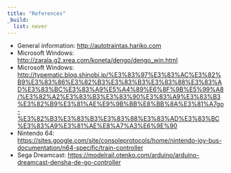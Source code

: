 ```yaml
---
title: "References"
_build:
  list: never
---
```


- General information: <http://autotraintas.hariko.com>
- Microsoft Windows: <http://zarala.g2.xrea.com/koneta/dengo/dengo_win.html>
- Microsoft Windows: <http://typematic.blog.shinobi.jp/%E3%83%97%E3%83%AC%E3%82%B9%E3%83%86%E3%82%B3%E3%83%B3%E3%83%88%E3%83%AD%E3%83%BC%E3%83%A9%E5%A4%89%E6%8F%9B%E5%99%A8/%E3%82%A2%E3%83%B3%E3%83%90%E3%83%A9%E3%83%B3%E3%82%B9%E3%81%AE%E9%9B%BB%E8%BB%8A%E3%81%A7go-%E3%82%B3%E3%83%B3%E3%83%88%E3%83%AD%E3%83%BC%E3%83%A9%E3%81%AE%E8%A7%A3%E6%9E%90>
- Nintendo 64: <https://sites.google.com/site/consoleprotocols/home/nintendo-joy-bus-documentation/n64-specific/train-controller>
- Sega Dreamcast: <https://modelrail.otenko.com/arduino/arduino-dreamcast-densha-de-go-controller>
